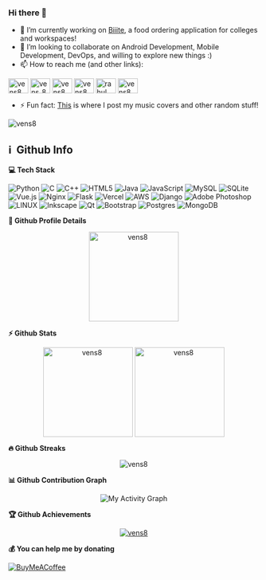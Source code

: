 ### Hi there 👋

- 🔭 I’m currently working on [Biiite]([url](http://biiite.com/)), a food ordering application for colleges and workspaces!
- 👯 I’m looking to collaborate on Android Development, Mobile Development, DevOps, and willing to explore new things :)
- 📫 How to reach me (and other links): 
<p align="left">
<a href="https://instagram.com/vens8" target="blank"><img align="center" src="https://raw.githubusercontent.com/rahuldkjain/github-profile-readme-generator/master/src/images/icons/Social/instagram.svg" alt="vens8" height="30" width="40" /></a>
<a href="https://twitter.com/vens_8" target="blank"><img align="center" src="https://raw.githubusercontent.com/rahuldkjain/github-profile-readme-generator/master/src/images/icons/Social/twitter.svg" alt="vens_8" height="30" width="40" /></a>
<a href="https://linkedin.com/in/vens8" target="blank"><img align="center" src="https://raw.githubusercontent.com/rahuldkjain/github-profile-readme-generator/master/src/images/icons/Social/linked-in-alt.svg" alt="vens8" height="30" width="40" /></a>
<a href="https://stackoverflow.com/users/vens8" target="blank"><img align="center" src="https://raw.githubusercontent.com/rahuldkjain/github-profile-readme-generator/master/src/images/icons/Social/stack-overflow.svg" alt="vens8" height="30" width="40" /></a>
<a href="https://fb.com/rahul.maddula.8" target="blank"><img align="center" src="https://raw.githubusercontent.com/rahuldkjain/github-profile-readme-generator/master/src/images/icons/Social/facebook.svg" alt="rahul.maddula.8" height="30" width="40" /></a>
<a href="https://www.youtube.com/c/vens8" target="blank"><img align="center" src="https://raw.githubusercontent.com/rahuldkjain/github-profile-readme-generator/master/src/images/icons/Social/youtube.svg" alt="vens8" height="30" width="40" /></a>
<!-- <a href="https://www.codechef.com/users/vens8" target="blank"><img align="center" src="https://cdn.jsdelivr.net/npm/simple-icons@3.1.0/icons/codechef.svg" alt="vens8" height="30" width="40" /></a>
<a href="https://www.hackerrank.com/vens8" target="blank"><img align="center" src="https://raw.githubusercontent.com/rahuldkjain/github-profile-readme-generator/master/src/images/icons/Social/hackerrank.svg" alt="vens8" height="30" width="40" /></a>
<a href="https://codeforces.com/profile/vens8" target="blank"><img align="center" src="https://raw.githubusercontent.com/rahuldkjain/github-profile-readme-generator/master/src/images/icons/Social/codeforces.svg" alt="vens8" height="30" width="40" /></a>
<a href="https://www.leetcode.com/vens8" target="blank"><img align="center" src="https://raw.githubusercontent.com/rahuldkjain/github-profile-readme-generator/master/src/images/icons/Social/leet-code.svg" alt="vens8" height="30" width="40" /></a>
<a href="https://www.topcoder.com/members/vens8" target="blank"><img align="center" src="https://raw.githubusercontent.com/rahuldkjain/github-profile-readme-generator/master/src/images/icons/Social/topcoder.svg" alt="vens8" height="30" width="40" /></a> -->
</p>

- ⚡ Fun fact: [This](https://www.youtube.com/Vens8) is where I post my music covers and other random stuff!

<p align="left"> <img src="https://komarev.com/ghpvc/?username=vens8&label=Profile%20views&color=0e75b6&style=flat" alt="vens8" /> </p>

<h2>ℹ️ &nbsp;Github Info</h2>

<summary><b>💻 Tech Stack</b></summary>


![Python](https://img.shields.io/badge/python-3670A0?style=for-the-badge&logo=python&logoColor=ffdd54) ![C](https://img.shields.io/badge/c-%2300599C.svg?style=for-the-badge&logo=c&logoColor=white) ![C++](https://img.shields.io/badge/c++-%2300599C.svg?style=for-the-badge&logo=c%2B%2B&logoColor=white) ![HTML5](https://img.shields.io/badge/html5-%23E34F26.svg?style=for-the-badge&logo=html5&logoColor=white) ![Java](https://img.shields.io/badge/java-%23ED8B00.svg?style=for-the-badge&logo=java&logoColor=white) ![JavaScript](https://img.shields.io/badge/javascript-%23323330.svg?style=for-the-badge&logo=javascript&logoColor=%23F7DF1E) ![MySQL](https://img.shields.io/badge/mysql-%2300f.svg?style=for-the-badge&logo=mysql&logoColor=white) ![SQLite](https://img.shields.io/badge/sqlite-%2307405e.svg?style=for-the-badge&logo=sqlite&logoColor=white) ![Vue.js](https://img.shields.io/badge/vuejs-%2335495e.svg?style=for-the-badge&logo=vuedotjs&logoColor=%234FC08D) ![Nginx](https://img.shields.io/badge/nginx-%23009639.svg?style=for-the-badge&logo=nginx&logoColor=white) ![Flask](https://img.shields.io/badge/flask-%23000.svg?style=for-the-badge&logo=flask&logoColor=white) ![Vercel](https://img.shields.io/badge/vercel-%23000000.svg?style=for-the-badge&logo=vercel&logoColor=white) ![AWS](https://img.shields.io/badge/AWS-%23FF9900.svg?style=for-the-badge&logo=amazon-aws&logoColor=white) ![Django](https://img.shields.io/badge/django-%23092E20.svg?style=for-the-badge&logo=django&logoColor=white) ![Adobe Photoshop](https://img.shields.io/badge/adobephotoshop-%2331A8FF.svg?style=for-the-badge&logo=adobephotoshop&logoColor=white) ![LINUX](https://img.shields.io/badge/Linux-FCC624?style=for-the-badge&logo=linux&logoColor=black) ![Inkscape](https://img.shields.io/badge/Inkscape-e0e0e0?style=for-the-badge&logo=inkscape&logoColor=080A13) ![Qt](https://img.shields.io/badge/Qt-%23217346.svg?style=for-the-badge&logo=Qt&logoColor=white) ![Bootstrap](https://img.shields.io/badge/bootstrap-%23563D7C.svg?style=for-the-badge&logo=bootstrap&logoColor=white) ![Postgres](https://img.shields.io/badge/postgres-%23316192.svg?style=for-the-badge&logo=postgresql&logoColor=white) ![MongoDB](https://img.shields.io/badge/MongoDB-%234ea94b.svg?style=for-the-badge&logo=mongodb&logoColor=white)
	
  <summary><b>🔎 Github Profile Details</b></summary>
<p align="center"><img height="180em" src="https://github-profile-summary-cards.vercel.app/api/cards/profile-details?username=vens8&theme=github_dark" alt="vens8" align = "center"/></p>

  <summary><b>⚡ Github Stats</b></summary>
<p align="center"><img height="180em" src="https://github-readme-stats.vercel.app/api?username=vens8&hide_border=true&count_private=true&show_icons=true&theme=radical" alt="vens8" align = "center"/>
<img height="180em" src="https://github-readme-stats.vercel.app/api/top-langs?username=vens8&show_icons=true&locale=en&layout=compact&hide_border=true&theme=radical" alt="vens8" align = "center"/></p>

 <summary><b>🔥 Github Streaks</b></summary>
<p align="center"><img src="https://github-readme-streak-stats.herokuapp.com/?user=vens8&theme=black-ice&hide_border=true&stroke=0000&background=0D1117&ring=e05397&fire=e05397&currStreakLabel=e05397" alt="vens8" /></p>

<summary><b>📊 Github Contribution Graph</b></summary>
<p align="center"<a href="#"><img alt="My Activity Graph" src="https://github-readme-activity-graph.vercel.app/graph?username=vens8&theme=github-compact&hide_border=true" /></a></p>
<!-- </details>
<details>    -->
 <summary><b>🏆 Github Achievements</b></summary>
<p align="center"> <a href="https://github.com/vens8"><img src="https://github-profile-trophy.vercel.app/?username=vens8&margin-w=5&theme=radical" alt="vens8" /></a> </p>

 <summary><b>💰 You can help me by donating</b></summary>
 
  [![BuyMeACoffee](https://img.shields.io/badge/Buy%20Me%20a%20Coffee-ffdd00?style=for-the-badge&logo=buy-me-a-coffee&logoColor=black)](https://buymeacoffee.com/vens8) 
  
<br>
